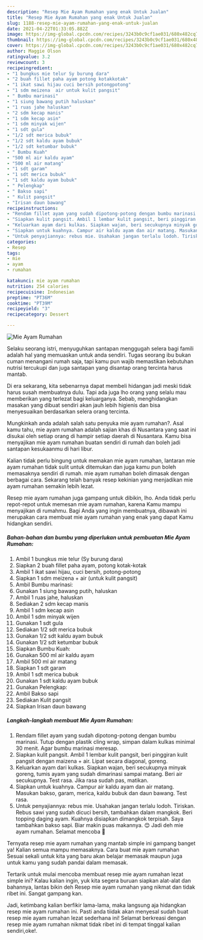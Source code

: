 ```yaml
---
description: "Resep Mie Ayam Rumahan yang enak Untuk Jualan"
title: "Resep Mie Ayam Rumahan yang enak Untuk Jualan"
slug: 1188-resep-mie-ayam-rumahan-yang-enak-untuk-jualan
date: 2021-04-22T01:33:05.882Z
image: https://img-global.cpcdn.com/recipes/3243b0c9cf1ae031/680x482cq70/mie-ayam-rumahan-foto-resep-utama.jpg
thumbnail: https://img-global.cpcdn.com/recipes/3243b0c9cf1ae031/680x482cq70/mie-ayam-rumahan-foto-resep-utama.jpg
cover: https://img-global.cpcdn.com/recipes/3243b0c9cf1ae031/680x482cq70/mie-ayam-rumahan-foto-resep-utama.jpg
author: Maggie Olson
ratingvalue: 3.2
reviewcount: 3
recipeingredient:
- "1 bungkus mie telur Sy burung dara"
- "2 buah fillet paha ayam potong kotakkotak"
- "1 ikat sawi hijau cuci bersih potongpotong"
- "1 sdm meizena  air untuk kulit pangsit"
- " Bumbu marinasi"
- "1 siung bawang putih haluskan"
- "1 ruas jahe haluskan"
- "2 sdm kecap manis"
- "1 sdm kecap asin"
- "1 sdm minyak wijen"
- "1 sdt gula"
- "1/2 sdt merica bubuk"
- "1/2 sdt kaldu ayam bubuk"
- "1/2 sdt ketumbar bubuk"
- " Bumbu Kuah"
- "500 ml air kaldu ayam"
- "500 ml air matang"
- "1 sdt garam"
- "1 sdt merica bubuk"
- "1 sdt kaldu ayam bubuk"
- " Pelengkap"
- " Bakso sapi"
- " Kulit pangsit"
- "Irisan daun bawang"
recipeinstructions:
- "Rendam fillet ayam yang sudah dipotong-potong dengan bumbu marinasi. Tutup dengan plastik cling wrap, simpan dalam kulkas minimal 30 menit. Agar bumbu marinasi meresap."
- "Siapkan kulit pangsit. Ambil 1 lembar kulit pangsit, beri pinggiran kulit pangsit dengan maizena + air. Lipat secara diagonal, goreng."
- "Keluarkan ayam dari kulkas. Siapkan wajan, beri secukupnya minyak goreng, tumis ayam yang sudah dimarinasi sampai matang. Beri air secukupnya. Test rasa. Jika rasa sudah pas, matikan."
- "Siapkan untuk kuahnya. Campur air kaldu ayam dan air matang. Masukan bakso, garam, merica, kaldu bubuk dan daun bawang. Test rasa."
- "Untuk penyajiannya: rebus mie. Usahakan jangan terlalu lodoh. Tiriskan. Rebus sawi yang sudah dicuci bersih, tambahkan dalam mangkok. Beri topping daging ayam. Kuahnya disiapkan dimangkok terpisah. Saya tambahkan bakso sapi. Biar makin puas makannya. 😊 Jadi deh mie ayam rumahan. Selamat mencoba 🙏"
categories:
- Resep
tags:
- mie
- ayam
- rumahan

katakunci: mie ayam rumahan 
nutrition: 254 calories
recipecuisine: Indonesian
preptime: "PT36M"
cooktime: "PT39M"
recipeyield: "3"
recipecategory: Dessert

---
```



![Mie Ayam Rumahan](https://img-global.cpcdn.com/recipes/3243b0c9cf1ae031/680x482cq70/mie-ayam-rumahan-foto-resep-utama.jpg)

Selaku seorang istri, menyuguhkan santapan menggugah selera bagi famili adalah hal yang memuaskan untuk anda sendiri. Tugas seorang ibu bukan cuman menangani rumah saja, tapi kamu pun wajib memastikan kebutuhan nutrisi tercukupi dan juga santapan yang disantap orang tercinta harus mantab.

Di era  sekarang, kita sebenarnya dapat membeli hidangan jadi meski tidak harus susah membuatnya dulu. Tapi ada juga lho orang yang selalu mau memberikan yang terlezat bagi keluarganya. Sebab, menghidangkan masakan yang dibuat sendiri akan jauh lebih higienis dan bisa menyesuaikan berdasarkan selera orang tercinta. 



Mungkinkah anda adalah salah satu penyuka mie ayam rumahan?. Asal kamu tahu, mie ayam rumahan adalah sajian khas di Nusantara yang saat ini disukai oleh setiap orang di hampir setiap daerah di Nusantara. Kamu bisa menyajikan mie ayam rumahan buatan sendiri di rumah dan boleh jadi santapan kesukaanmu di hari libur.

Kalian tidak perlu bingung untuk memakan mie ayam rumahan, lantaran mie ayam rumahan tidak sulit untuk ditemukan dan juga kamu pun boleh memasaknya sendiri di rumah. mie ayam rumahan boleh dimasak dengan berbagai cara. Sekarang telah banyak resep kekinian yang menjadikan mie ayam rumahan semakin lebih lezat.

Resep mie ayam rumahan juga gampang untuk dibikin, lho. Anda tidak perlu repot-repot untuk memesan mie ayam rumahan, karena Kamu mampu menyajikan di rumahmu. Bagi Anda yang ingin membuatnya, dibawah ini merupakan cara membuat mie ayam rumahan yang enak yang dapat Kamu hidangkan sendiri.

<!--inarticleads1-->

##### Bahan-bahan dan bumbu yang diperlukan untuk pembuatan Mie Ayam Rumahan:

1. Ambil 1 bungkus mie telur (Sy burung dara)
1. Siapkan 2 buah fillet paha ayam, potong kotak-kotak
1. Ambil 1 ikat sawi hijau, cuci bersih, potong-potong
1. Siapkan 1 sdm meizena + air (untuk kulit pangsit)
1. Ambil  Bumbu marinasi:
1. Gunakan 1 siung bawang putih, haluskan
1. Ambil 1 ruas jahe, haluskan
1. Sediakan 2 sdm kecap manis
1. Ambil 1 sdm kecap asin
1. Ambil 1 sdm minyak wijen
1. Gunakan 1 sdt gula
1. Sediakan 1/2 sdt merica bubuk
1. Gunakan 1/2 sdt kaldu ayam bubuk
1. Gunakan 1/2 sdt ketumbar bubuk
1. Siapkan  Bumbu Kuah:
1. Gunakan 500 ml air kaldu ayam
1. Ambil 500 ml air matang
1. Siapkan 1 sdt garam
1. Ambil 1 sdt merica bubuk
1. Gunakan 1 sdt kaldu ayam bubuk
1. Gunakan  Pelengkap:
1. Ambil  Bakso sapi
1. Sediakan  Kulit pangsit
1. Siapkan Irisan daun bawang




<!--inarticleads2-->

##### Langkah-langkah membuat Mie Ayam Rumahan:

1. Rendam fillet ayam yang sudah dipotong-potong dengan bumbu marinasi. Tutup dengan plastik cling wrap, simpan dalam kulkas minimal 30 menit. Agar bumbu marinasi meresap.
1. Siapkan kulit pangsit. Ambil 1 lembar kulit pangsit, beri pinggiran kulit pangsit dengan maizena + air. Lipat secara diagonal, goreng.
1. Keluarkan ayam dari kulkas. Siapkan wajan, beri secukupnya minyak goreng, tumis ayam yang sudah dimarinasi sampai matang. Beri air secukupnya. Test rasa. Jika rasa sudah pas, matikan.
1. Siapkan untuk kuahnya. Campur air kaldu ayam dan air matang. Masukan bakso, garam, merica, kaldu bubuk dan daun bawang. Test rasa.
1. Untuk penyajiannya: rebus mie. Usahakan jangan terlalu lodoh. Tiriskan. Rebus sawi yang sudah dicuci bersih, tambahkan dalam mangkok. Beri topping daging ayam. Kuahnya disiapkan dimangkok terpisah. Saya tambahkan bakso sapi. Biar makin puas makannya. 😊 Jadi deh mie ayam rumahan. Selamat mencoba 🙏




Ternyata resep mie ayam rumahan yang mantab simple ini gampang banget ya! Kalian semua mampu memasaknya. Cara buat mie ayam rumahan Sesuai sekali untuk kita yang baru akan belajar memasak maupun juga untuk kamu yang sudah pandai dalam memasak.

Tertarik untuk mulai mencoba membuat resep mie ayam rumahan lezat simple ini? Kalau kalian ingin, yuk kita segera buruan siapkan alat-alat dan bahannya, lantas bikin deh Resep mie ayam rumahan yang nikmat dan tidak ribet ini. Sangat gampang kan. 

Jadi, ketimbang kalian berfikir lama-lama, maka langsung aja hidangkan resep mie ayam rumahan ini. Pasti anda tiidak akan menyesal sudah buat resep mie ayam rumahan lezat sederhana ini! Selamat berkreasi dengan resep mie ayam rumahan nikmat tidak ribet ini di tempat tinggal kalian sendiri,oke!.


